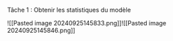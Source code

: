 Tâche 1 : Obtenir les statistiques du modèle



![[Pasted image 20240925145833.png]]![[Pasted image 20240925145846.png]]